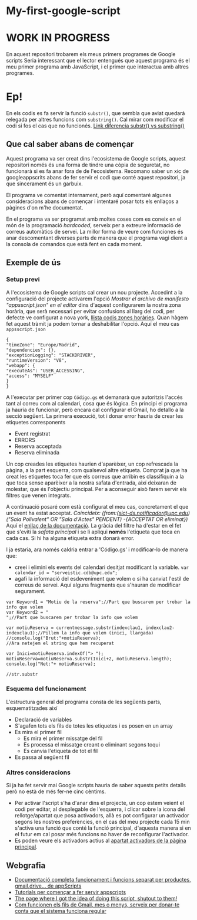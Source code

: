 # My-first-google-script
# WORK IN PROGRESS
En aquest repositori trobarem els meus primers programes de Google scripts
Seria interessant que el lector entengués que aquest programa és el meu primer programa amb JavaScript, i el primer que interactua amb altres programes.
# Ep!
En els codis es fa servir la funció `substr()`, que sembla que aviat quedará relegada per altres funcions com `substring()`. Cal mirar com modificar el codi si fos el cas que no funcionés. [Link diferencia substr() vs substring()](https://developer.mozilla.org/en-US/docs/Web/JavaScript/Reference/Global_Objects/String/substring#the_difference_between_substring_and_substr)
## Que cal saber abans de començar
Aquest programa va ser creat dins l'ecosistema de Google scripts, aquest repositori només és una forma de tindre una còpia de seguretat, no funcionarà si es fa anar fora de de l'ecosistema. Recomano saber un xic de googleappscrits abans de fer servir el codi que conté aquest repositori, ja que sincerament és un garbuix.

El programa ve comentat internament, però aquí comentaré algunes consideracions abans de començar i intentaré posar tots els enllaços a pàgines d'on m'he documentat.

En el programa va ser programat amb moltes coses com es coneix en el món de la programació *hardcoded*, serveix per a extreure informació de correus automàtics de servei. La millor forma de veure com funciones és anar descomentant diverses parts de manera que el programa vagi dient a la consola de comandos que està fent en cada moment.

## Exemple de ús
### Setup previ
A l'ecosistema de Google scripts cal crear un nou projecte. Accedint a la configuració del projecte activarem l'opció *Mostrar el archivo de manifesto "appsscript.json" en el editor* dins d'aquest configurarem la nostra zona horària, que serà necessari per evitar confusions al llarg del codi, per defecte ve configurat a nova york, [llista codis zones horàries](http://joda-time.sourceforge.net/timezones.html). Quan hàgem fet aquest tràmit ja podem tornar a deshabilitar l'opció. Aquí el meu cas `appsscript.json`
```
{
"timeZone": "Europe/Madrid",
"dependencies": {},
"exceptionLogging": "STACKDRIVER",
"runtimeVersion": "V8",
"webapp": {
"executeAs": "USER_ACCESSING",
"access": "MYSELF"
}
}
```

A l'executar per primer cop `Código.gs` et demanarà que autoritzis l'accés tant al correu com al calendari, cosa que és lògica.
En principi el programa ja hauria de funcionar, però encara cal configurar el Gmail, ho detallo a la secció següent. La primera execució, tot i donar error hauria de crear les etiquetes corresponents
* Event registrat
* ERRORS
* Reserva acceptada
* Reserva eliminada

Un cop creades les etiquetes haurien d'aparèixer, un cop refrescada la pàgina, a la part esquerra, com qualsevol altre etiqueta. Comprat ja que ha creat les etiquetes toca fer que els correus que arribin es classifiquin a la que toca sense aparèixer a la nostra safata d'entrada, així deixaran de molestar, que és l'objectiu principal. Per a aconseguir això farem servir els filtres que venen integrats.

A continuació posaré com està configurat el meu cas, concretament el que un event ha estat acceptat.
*Coincideix: (from:(sict-ds.notificador@upc.edu) ("Sala Polivalent" OR "Sala d'Actes" PENDENT) -{ACCEPTAT OR eliminat})*
Aquí el [enllaç de la documentació](https://support.google.com/mail/answer/7190?hl=en). La gràcia del filtre ha d'estar en el fet que s'eviti la *safata principal* i se li apliqui **només** l'etiqueta que toca en cada cas. Si hi ha alguna etiqueta extra donarà error.

I ja estaria, ara només caldria entrar a 'Código.gs' i modificar-lo de manera que:
* creei i elimini els events del calendari desitjat modificant la variable. `var calendar_id = "serveistic.cdb@upc.edu";`
* agafi la informació del esdeveniment que volem o si ha canviat l'estil de correus de servei. Aquí alguns fragments que s'hauran de modificar segurament.
```
var Keyword1 = "Motiu de la reserva";//Part que buscarem per trobar la info que volem
var Keyword2 = "
";//Part que buscarem per trobar la info que volem
```

```
var motiuReserva = currentmessage.substr(indexclau1, indexclau2-indexclau1);//Pillem la info que volem (inici, llargada)
//console.log("Brut:"+motiuReserva);
//Ara netejem el string que hem recuperat

var Inici=motiuReserva.indexOf("> ");
motiuReserva=motiuReserva.substr(Inici+2, motiuReserva.length);
console.log("Net:"+ motiuReserva);

//str.substr
```
### Esquema del funcionament
L'estructura general del programa consta de les següents parts, esquematitzades així
* Declaració de variables
* S'agafen tots els fils de totes les etiquetes i es posen en un array
* Es mira el primer fil
  * Es mira el primer missatge del fil
  * Es processa el missatge creant o eliminant segons toqui
  * Es canvia l'etiqueta de tot el fil
* Es passa al següent fil
### Altres consideracions
Si ja ha fet servir mai Google scripts hauria de saber aquests petits detalls però no està de més fer-ne cinc cèntims.
* Per activar l'script s'ha d'anar dins el projecte, un cop estem veient el codi per editar, al desplegable de l'esquerra, i clicar sobre la icona del rellotge/apartat que posa activadors, allà es pot configurar un activador segons les nostres preferències, en el cas del meu projecte cada 15 min s'activa una funció que conté la funció principal, d'aquesta manera si en el futur em cal posar més funcions no haver de reconfigurar l'activador.
* Es poden veure els activadors actius al [apartat activadors de la pàgina principal](https://script.google.com/home/triggers).
## Webgrafia
* [Documentació completa funcionament i funcions separat per productes, gmail,drive... de appScripts](https://developers.google.com/apps-script/reference)
* [Tutorials per començar a fer servir appscripts](https://developers.google.com/apps-script/quickstart/custom-functions)
* [The page where I got the idea of doing this script, shutout to them!](https://nethunt.com/blog/how-to-automate-your-email-routine-in-gmail/)
* [Com funcionen els fils de Gmail, mes o menys, serveix per donar-te conta que el sistema funciona regular](https://webapps.stackexchange.com/questions/965/how-does-gmail-decide-to-thread-email-messages)
